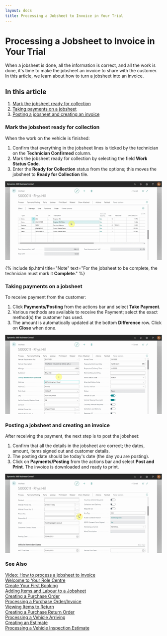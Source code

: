 ```yaml
---
layout: docs
title: Processing a Jobsheet to Invoice in Your Trial
---
```


# Processing a Jobsheet to Invoice in Your Trial

When a jobsheet is done, all the information is correct, and all the work is done, it's time to make the jobsheet an invoice to share with the customer. In this article, we learn about how to turn a jobsheet into an invoice.

## In this article

1. [Mark the jobsheet ready for collection](#mark-the-jobsheet-ready-for-collection)
2. [Taking payments on a jobsheet](#taking-payments-on-a-jobsheet)
3. [Posting a jobsheet and creating an invoice](#posting-a-jobsheet-and-creating-an-invoice)

### Mark the jobsheet ready for collection
When the work on the vehicle is finished:
1. Confirm that everything in the jobsheet lines is ticked by the technician on the **Technician Confirmed** column. 
2. Mark the jobsheet ready for collection by selecting the field **Work Status Code**.
3. Enter the **Ready for Collection** status from the options; this moves the jobsheet to **Ready for Collection** tile.

![](media/garagehive-trial-processing-a-jobsheet-to-invoice1.gif)

{% include tip.html title="Note" text="For the jobsheet to be complete, the technician must mark it **Complete**." %}

### Taking payments on a jobsheet
To receive payment from the customer:
1. Click **Payments/Posting** from the actions bar and select **Take Payment**. 
2. Various methods are available to receive the Payment; select the exact method(s) the customer has used.
3. The amount is automatically updated at the bottom **Difference** row. Click on **Close** when done. 

![](media/garagehive-trial-processing-a-jobsheet-to-invoice2.gif)

### Posting a jobsheet and creating an invoice
After receiving the payment, the next step is to post the jobsheet:
1. Confirm that all the details in the jobsheet are correct; the dates, amount, items signed out and customer details.
2. The posting date should be today's date (the day you are posting).
3. Click on **Payments/Posting** from the actions bar and select **Post and Print**. The invoice is downloaded and ready to print.

![](media/garagehive-trial-processing-a-jobsheet-to-invoice3.gif) 


### **See Also**

[Video: How to process a jobsheet to invoice](https://www.youtube.com/watch?v=SdgMs_uS9Y0&t=62s&:target="_blank") \
[Welcome to Your Role Centre](garagehive-trial-welcome-to-the-role-centre.html) \
[Create Your First Booking](garagehive-trial-creating-your-first-booking.html) \
[Adding Items and Labour to a Jobsheet](garagehive-trial-adding-items-and-labour-to-a-jobsheet.html) \
[Creating a Purchase Order](garagehive-trial-creating-a-purchase-order.html) \
[Processing a Purchase Order/Invoice](garagehive-trial-processing-a-purchase-order.html) \
[Viewing Items to Return](garagehive-trial-viewing-items-to-return.html) \
[Creating a Purchase Return Order](garagehive-trial-creating-a-purchase-return-order.html) \
[Processing a Vehicle Arriving](garagehive-trial-processing-a-vehicle-arriving.html) \
[Creating an Estimate](garagehive-trial-creating-an-estimate.html) \
[Processing a Vehicle Inspection Estimate](garagehive-trial-processing-a-vehicle-inspection-estimate.html)